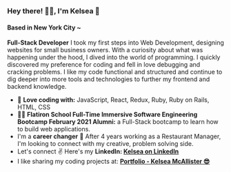 ### Hey there! 🙋‍♀️, I'm Kelsea 🎈
#### Based in New York City ~
**Full-Stack Developer**
I took my first steps into Web Development, designing websites for small business owners. With a curiosity about what was happening under the hood, I dived into the world of programming. I quickly discovered my preference for coding and fell in love debugging and cracking problems. I like my code functional and structured and continue to dig deeper into more tools and technologies to further my frontend and backend knowledge.

- 🔨 **Love coding with:** JavaScript, React, Redux, Ruby, Ruby on Rails, HTML, CSS
- 👩‍💻 **Flatiron School Full-Time Immersive Software Engineering Bootcamp February 2021 Alumni:** a Full-Stack bootcamp to learn how to build web applications.
- I'm a **career changer** 💪 After 4 years working as a Restaurant Manager, I'm looking to connect with my creative, problem solving side.
- Let's connect ✌ Here's my **LinkedIn: <a href="https://www.linkedin.com/in/kelsea-mcallister-900479205/" target="_blank">Kelsea on LinkedIn <a>**
- I like sharing my coding projects at: **<a href="https://www.kelseaportfolio.com/" target="_blank"> Portfolio - Kelsea McAllister 😎 <a>**

